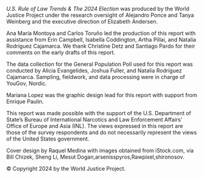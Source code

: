 <i>U.S. Rule of Law Trends & The 2024 Election</i> was produced by the World Justice Project under the research oversight of Alejandro Ponce and Tanya Weinberg and the executive direction of Elizabeth Andersen.

Ana María Montoya and Carlos Toruño led the production of this report with assistance from Erin Campbell, Isabella Coddington, Artha Pillai, and Natalia Rodríguez Cajamarca. We thank Christine Detz and Santiago Pardo for their comments on the early drafts of this report.

The data collection for the General Population Poll used for this report was conducted by Alicia Evangelides, Joshua Fuller, and Natalia Rodríguez Cajamarca. Sampling, fieldwork, and data processing were in charge of YouGov, Nordic.

Mariana Lopez was the graphic design lead for this report with support from Enrique Paulin.

This report was made possible with the support of the U.S. Department of State’s Bureau of International Narcotics and Law Enforcement Affairs' Office of Europe and Asia (INL). The views expressed in this report are those of the survey respondents and do not necessarily represent the views of the United States government.

Cover design by Raquel Medina with images obtained from iStock.com, via Bill Chizek, Sheng Li, Mesut Dogan,arsenisspyros,Rawpixel,shironosov.

© Copyright 2024 by the World Justice Project.